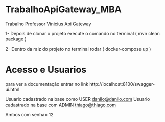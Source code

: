 # TrabalhoApiGateway_MBA
Trabalho Professor Vinicius Api Gateway 

1- Depois de clonar o projeto execute o comando no terminal 
( mvn clean package )

2- Dentro da raiz do projeto no terminal rodar 
( docker-compose up )



# Acesso e Usuarios
para ver a documentação entrar no link http://localhost:8100/swagger-ui.html

Usuario cadastrado na base como USER danilo@danilo.com
Usuario cadastrado na base com ADMIN thiago@thiago.com

Ambos com senha= 12

